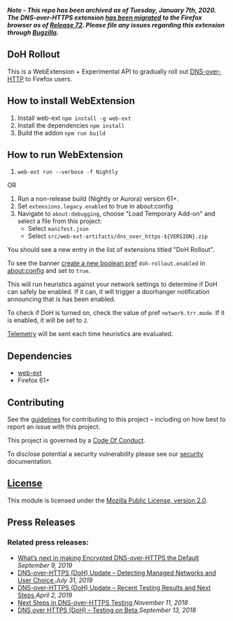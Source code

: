 ***Note - This repo has been archived as of Tuesday, January 7th, 2020. The DNS-over-HTTPS extension [has been migrated](https://searchfox.org/mozilla-release/source/browser/extensions/doh-rollout) to the Firefox browser as of [Release 72](https://www.mozilla.org/en-US/firefox/72.0/releasenotes/). Please file any issues regarding this extension through [Bugzilla](https://bugzilla.mozilla.org/enter_bug.cgi?format=__default__&blocked=1598218&product=Firefox&component=Security).***

## DoH Rollout

This is a WebExtension + Experimental API to gradually roll out [DNS-over-HTTP](https://support.mozilla.org/en-US/kb/firefox-dns-over-https) to Firefox users.

## How to install WebExtension

1. Install web-ext `npm install -g web-ext`
2. Install the dependencies `npm install`
3. Build the addon `npm run build`

## How to run WebExtension
1. `web-ext run --verbose -f Nightly`

OR

1. Run a non-release build (Nightly or Aurora) version 61+.
2. Set `extensions.legacy.enabled` to true in about:config
3. Navigate to `about:debugging`, choose
   "Load Temporary Add-on" and select a file from this project:
   - Select `manifest.json`
   - Select `src/web-ext-artifacts/dns_over_https-${VERSION}.zip`

You should see a new entry in the list of extensions titled "DoH Rollout".

To see the banner [create a new boolean pref](https://support.mozilla.org/en-US/kb/about-config-editor-firefox#w_adding-changing-and-resetting-preferences) `doh-rollout.enabled` in [about:config](about:config) and set to `true`.

This will run heuristics against your network settings to determine if DoH can safely be enabled. If it can, it will trigger a doorhanger notification announcing that is has been enabled.

To check if DoH is turned on, check the value of pref `network.trr.mode`. If it is enabled, it will be set to `2`.

[Telemetry][telemetry-schema-link] will be sent each time heuristics are evaluated.

## Dependencies

- [web-ext](https://developer.mozilla.org/en-US/docs/Mozilla/Add-ons/WebExtensions/Getting_started_with_web-ext)
- Firefox 61+

## Contributing

See the [guidelines][contributing-link] for contributing to this project – including on how best to report an issue with this project.

This project is governed by a [Code Of Conduct][coc-link].

To disclose potential a security vulnerability please see our [security][security-link] documentation.

## [License][license-link]

This module is licensed under the [Mozilla Public License, version 2.0][license-link].

[docs-link]: docs/
[contributing-link]: docs/contributing.md
[coc-link]: docs/code_of_conduct.md
[security-link]: docs/security.md
[license-link]: /LICENSE
[telemetry-schema-link]: docs/telemetry.md

## Press Releases

### Related press releases:

- [What’s next in making Encrypted DNS-over-HTTPS the Default](https://blog.mozilla.org/futurereleases/2019/09/06/whats-next-in-making-dns-over-https-the-default/) _September 9, 2019_
- [DNS-over-HTTPS (DoH) Update – Detecting Managed Networks and User Choice ](https://blog.mozilla.org/futurereleases/2019/07/31/dns-over-https-doh-update-detecting-managed-networks-and-user-choice/) _July 31, 2019_
- [DNS-over-HTTPS (DoH) Update – Recent Testing Results and Next Steps ](https://blog.mozilla.org/futurereleases/2019/04/02/dns-over-https-doh-update-recent-testing-results-and-next-steps/) _April 2, 2019_
- [Next Steps in DNS-over-HTTPS Testing ](https://blog.mozilla.org/futurereleases/2018/11/27/next-steps-in-dns-over-https-testing/) _November 11, 2018_
- [DNS over HTTPS (DoH) – Testing on Beta ](https://blog.mozilla.org/futurereleases/2018/09/13/dns-over-https-doh-testing-on-beta/) _September 13, 2018_
